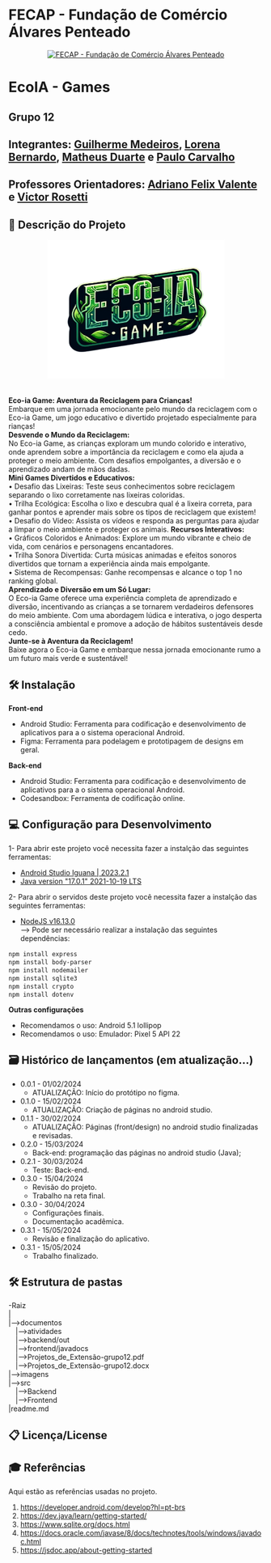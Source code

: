 # FECAP - Fundação de Comércio Álvares Penteado

<p align="center">
<a href= "https://www.fecap.br/"><img src="https://encrypted-tbn0.gstatic.com/images?q=tbn:ANd9GcRhZPrRa89Kma0ZZogxm0pi-tCn_TLKeHGVxywp-LXAFGR3B1DPouAJYHgKZGV0XTEf4AE&usqp=CAU" alt="FECAP - Fundação de Comércio Álvares Penteado" border="0"  width="275rem" height="255rem"></a>
</p>

# EcoIA - Games

## Grupo 12

## Integrantes: <a href="/">Guilherme Medeiros</a>, <a href="/">Lorena Bernardo</a>, <a href="/">Matheus Duarte</a> e <a href="/">Paulo Carvalho</a>

## Professores Orientadores: <a href="https://www.linkedin.com/in/adriano-valente-534576135/">Adriano Felix Valente</a> e <a href="https://github.com/VictorRosetti">Victor Rosetti</a>

## 💬 Descrição do Projeto
<p align="center">
<img src="https://github.com/2024-1-NADS3/Projeto12/blob/main/app/src/main/res/drawable/logotransparente.png?raw=true" alt="WWC" border="0"  width="350px" height="275px"></p>
<br>
<b>Eco-ia Game: Aventura da Reciclagem para Crianças!</b> <br>
Embarque em uma jornada emocionante pelo mundo da reciclagem com o Eco-ia Game, um jogo educativo e divertido projetado especialmente para rianças!
<br>
<b>Desvende o Mundo da Reciclagem:</b> <br>
No Eco-ia Game, as crianças exploram um mundo colorido e interativo, onde aprendem sobre a importância da reciclagem e como ela ajuda a proteger o meio ambiente. Com desafios empolgantes, a diversão e o aprendizado andam de mãos dadas.
<br>
<b>Mini Games Divertidos e Educativos:</b> <br>
• Desafio das Lixeiras: Teste seus conhecimentos sobre reciclagem separando o lixo corretamente nas lixeiras coloridas. <br>
• Trilha Ecológica: Escolha o lixo e descubra qual é a lixeira correta, para ganhar pontos e aprender mais sobre os tipos de reciclagem que existem! <br>
• Desafio do Vídeo: Assista os vídeos e responda as perguntas para ajudar a limpar o meio ambiente e proteger os animais.
<b>Recursos Interativos:</b> <br>
• Gráficos Coloridos e Animados: Explore um mundo vibrante e cheio de vida, com cenários e personagens encantadores. <br>
• Trilha Sonora Divertida: Curta músicas animadas e efeitos sonoros divertidos que tornam a experiência ainda mais empolgante. <br>
• Sistema de Recompensas: Ganhe recompensas e alcance o top 1 no ranking global.
<br>
<b>Aprendizado e Diversão em um Só Lugar:</b> <br>
O Eco-ia Game oferece uma experiência completa de aprendizado e diversão, incentivando as crianças a se tornarem verdadeiros defensores do meio ambiente. Com uma abordagem lúdica e interativa, o jogo desperta a consciência ambiental e promove a adoção de hábitos sustentáveis desde cedo.
<br>
<b>Junte-se à Aventura da Reciclagem!</b> <br>
Baixe agora o Eco-ia Game e embarque nessa jornada emocionante rumo a um futuro mais verde e sustentável!

## 🛠 Instalação

<b>Front-end</b>

- Android Studio: Ferramenta para codificação e desenvolvimento de aplicativos para a o sistema operacional Android.
- Figma: Ferramenta para podelagem e prototipagem de designs em geral.

<b>Back-end</b>

- Android Studio: Ferramenta para codificação e desenvolvimento de aplicativos para a o sistema operacional Android.
- Codesandbox: Ferramenta de codificação online.


## 💻 Configuração para Desenvolvimento

1- Para abrir este projeto você necessita fazer a instalção das seguintes ferramentas:

- <a href="https://developer.android.com/studio?gad_source=1&gclid=Cj0KCQjw2uiwBhCXARIsACMvIU1GVQCo_wPJf2YdcSfEj22uxcBZSt8uQJVw6qJXkUsINjMRQcwj_ScaAsvwEALw_wcB&gclsrc=aw.ds&hl=pt-br">Android Studio Iguana | 2023.2.1</a><br> 
- <a href="https://www.oracle.com/java/technologies/javase/jdk17-archive-downloads.html">Java version "17.0.1" 2021-10-19 LTS</a><br>

2- Para abrir o servidos deste projeto você necessita fazer a instalção das seguintes ferramentas:
- <a href="https://www.oracle.com/java/technologies/javase/jdk17-archive-downloads.html">NodeJS v16.13.0</a><br>
--> Pode ser necessário realizar a instalação das seguintes dependências:
```
npm install express
npm install body-parser
npm install nodemailer
npm install sqlite3
npm install crypto
npm install dotenv
```
<b>Outras configurações</b>

- Recomendamos o uso: Android 5.1 lollipop
- Recomendamos o uso: Emulador: Pixel 5 API 22

## 🗃 Histórico de lançamentos (em atualização...)

- 0.0.1 - 01/02/2024
  - ATUALIZAÇÃO: Início do protótipo no figma.
- 0.1.0 - 15/02/2024
  - ATUALIZAÇÃO: Criação de páginas no android studio.
- 0.1.1 - 30/02/2024
  - ATUALIZAÇÃO: Páginas (front/design) no android studio finalizadas e revisadas.
- 0.2.0 - 15/03/2024
  - Back-end: programação das páginas no android studio (Java);
- 0.2.1 - 30/03/2024
  - Teste: Back-end.
- 0.3.0 - 15/04/2024
  - Revisão do projeto.
  - Trabalho na reta final.
- 0.3.0 - 30/04/2024
  - Configurações finais.
  - Documentação acadêmica.
- 0.3.1 - 15/05/2024
  - Revisão e finalização do aplicativo.
- 0.3.1 - 15/05/2024
  - Trabalho finalizado.
    
## 🛠 Estrutura de pastas

-Raiz<br>
|<br>
|-->documentos<br>
  &emsp;|-->atividades<br>
  &emsp;|-->backend/out<br>
  &emsp;|-->frontend/javadocs<br>
  &emsp;|-->Projetos_de_Extensão-grupo12.pdf<br>
  &emsp;|-->Projetos_de_Extensão-grupo12.docx<br>
|-->imagens<br>
|-->src<br>
  &emsp;|-->Backend<br>
  &emsp;|-->Frontend<br>
|readme.md<br>

## 📋 Licença/License

## 🎓 Referências

Aqui estão as referências usadas no projeto.

1. <https://developer.android.com/develop?hl=pt-brs>
2. <https://dev.java/learn/getting-started/>
3. <https://www.sqlite.org/docs.html>
4. <https://docs.oracle.com/javase/8/docs/technotes/tools/windows/javadoc.html>
5. <https://jsdoc.app/about-getting-started>
